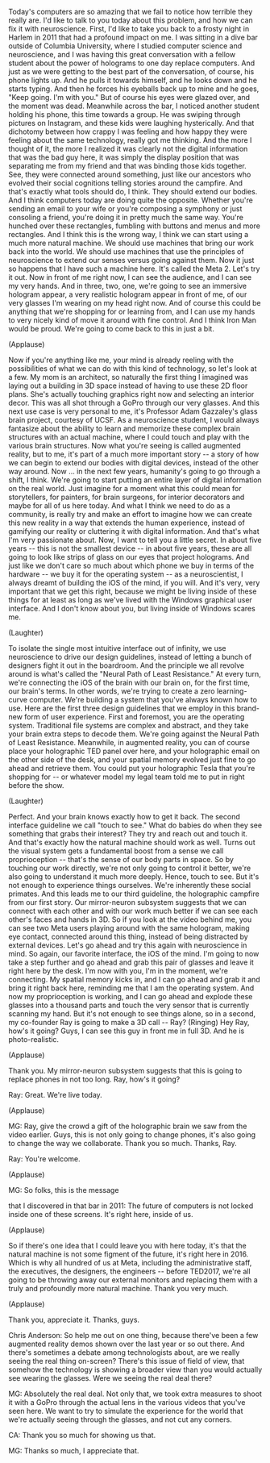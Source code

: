 
Today&#39;s computers are so amazing
that we fail to notice
how terrible they really are.
I&#39;d like to talk to you today
about this problem,
and how we can fix it with neuroscience.
First, I&#39;d like to take you back
to a frosty night in Harlem in 2011
that had a profound impact on me.
I was sitting in a dive bar
outside of Columbia University,
where I studied computer science
and neuroscience,
and I was having this great conversation
with a fellow student
about the power of holograms
to one day replace computers.
And just as we were getting
to the best part of the conversation,
of course, his phone lights up.
And he pulls it towards himself,
and he looks down and he starts typing.
And then he forces his eyeballs
back up to mine and he goes,
&quot;Keep going. I&#39;m with you.&quot;
But of course his eyes were glazed over,
and the moment was dead.
Meanwhile across the bar,
I noticed another student
holding his phone,
this time towards a group.
He was swiping through
pictures on Instagram,
and these kids were laughing hysterically.
And that dichotomy
between how crappy I was feeling
and how happy they were feeling
about the same technology,
really got me thinking.
And the more I thought of it,
the more I realized
it was clearly not the digital information
that was the bad guy here,
it was simply the display position
that was separating me from my friend
and that was binding those kids together.
See, they were connected around something,
just like our ancestors
who evolved their social cognitions
telling stories around the campfire.
And that&#39;s exactly what tools
should do, I think.
They should extend our bodies.
And I think computers today
are doing quite the opposite.
Whether you&#39;re sending
an email to your wife
or you&#39;re composing a symphony
or just consoling a friend,
you&#39;re doing it in pretty
much the same way.
You&#39;re hunched over these rectangles,
fumbling with buttons and menus
and more rectangles.
And I think this is the wrong way,
I think we can start using
a much more natural machine.
We should use machines that bring
our work back into the world.
We should use machines that use
the principles of neuroscience
to extend our senses
versus going against them.
Now it just so happens
that I have such a machine here.
It&#39;s called the Meta 2.
Let&#39;s try it out.
Now in front of me right now,
I can see the audience,
and I can see my very hands.
And in three, two, one,
we&#39;re going to see an immersive
hologram appear,
a very realistic hologram
appear in front of me,
of our very glasses I&#39;m wearing
on my head right now.
And of course this could be
anything that we&#39;re shopping for
or learning from,
and I can use my hands
to very nicely kind of move
it around with fine control.
And I think Iron Man would be proud.
We&#39;re going to come back
to this in just a bit.

(Applause)

Now if you&#39;re anything like me,
your mind is already reeling
with the possibilities of what we can do
with this kind of technology,
so let&#39;s look at a few.
My mom is an architect,
so naturally the first thing I imagined
was laying out a building in 3D space
instead of having to use
these 2D floor plans.
She&#39;s actually touching graphics right now
and selecting an interior decor.
This was all shot through a GoPro
through our very glasses.
And this next use case
is very personal to me,
it&#39;s Professor Adam Gazzaley&#39;s
glass brain project,
courtesy of UCSF.
As a neuroscience student,
I would always fantasize
about the ability to learn and memorize
these complex brain structures
with an actual machine,
where I could touch and play
with the various brain structures.
Now what you&#39;re seeing
is called augmented reality,
but to me, it&#39;s part
of a much more important story --
a story of how we can begin
to extend our bodies with digital devices,
instead of the other way around.
Now ...
in the next few years, humanity&#39;s
going to go through a shift, I think.
We&#39;re going to start putting
an entire layer of digital information
on the real world.
Just imagine for a moment
what this could mean for storytellers,
for painters,
for brain surgeons,
for interior decorators
and maybe for all of us here today.
And what I think we need
to do as a community,
is really try and make an effort
to imagine how we can
create this new reality
in a way that extends
the human experience,
instead of gamifying our reality
or cluttering it with digital information.
And that&#39;s what I&#39;m very passionate about.
Now, I want to tell you a little secret.
In about five years --
this is not the smallest device --
in about five years,
these are all going to look like
strips of glass on our eyes
that project holograms.
And just like we don&#39;t care so much
about which phone we buy
in terms of the hardware -- we buy it
for the operating system --
as a neuroscientist,
I always dreamt of building
the iOS of the mind, if you will.
And it&#39;s very, very important
that we get this right,
because we might be living
inside of these things
for at least as long as we&#39;ve lived
with the Windows graphical user interface.
And I don&#39;t know about you,
but living inside of Windows scares me.

(Laughter)

To isolate the single most intuitive
interface out of infinity,
we use neuroscience to drive
our design guidelines,
instead of letting a bunch of designers
fight it out in the boardroom.
And the principle we all revolve around
is what&#39;s called the &quot;Neural Path
of Least Resistance.&quot;
At every turn, we&#39;re connecting
the iOS of the brain with our brain
on, for the first time, our brain&#39;s terms.
In other words, we&#39;re trying to create
a zero learning-curve computer.
We&#39;re building a system
that you&#39;ve always known how to use.
Here are the first three
design guidelines that we employ
in this brand-new form of user experience.
First and foremost,
you are the operating system.
Traditional file systems
are complex and abstract,
and they take your brain
extra steps to decode them.
We&#39;re going against the Neural Path
of Least Resistance.
Meanwhile, in augmented reality,
you can of course place
your holographic TED panel over here,
and your holographic email
on the other side of the desk,
and your spatial memory evolved just fine
to go ahead and retrieve them.
You could put your holographic Tesla
that you&#39;re shopping for --
or whatever model my legal team
told me to put in right before the show.

(Laughter)

Perfect. And your brain knows
exactly how to get it back.
The second interface guideline
we call &quot;touch to see.&quot;
What do babies do when they see
something that grabs their interest?
They try and reach out and touch it.
And that&#39;s exactly how the natural
machine should work as well.
Turns out the visual system
gets a fundamental boost
from a sense we call proprioception --
that&#39;s the sense
of our body parts in space.
So by touching our work directly,
we&#39;re not only going to control it better,
we&#39;re also going to understand
it much more deeply.
Hence, touch to see.
But it&#39;s not enough
to experience things ourselves.
We&#39;re inherently these social primates.
And this leads me to our third guideline,
the holographic campfire
from our first story.
Our mirror-neuron subsystem suggests
that we can connect with each other
and with our work much better
if we can see each other&#39;s
faces and hands in 3D.
So if you look at the video behind me,
you can see two Meta users
playing around with the same hologram,
making eye contact,
connected around this thing,
instead of being distracted
by external devices.
Let&#39;s go ahead and try this again
with neuroscience in mind.
So again, our favorite interface,
the iOS of the mind.
I&#39;m going to now take a step further
and go ahead and grab this pair of glasses
and leave it right here by the desk.
I&#39;m now with you, I&#39;m in the moment,
we&#39;re connecting.
My spatial memory kicks in,
and I can go ahead and grab it
and bring it right back here, reminding me
that I am the operating system.
And now my proprioception is working,
and I can go ahead and explode
these glasses into a thousand parts
and touch the very sensor
that is currently scanning my hand.
But it&#39;s not enough to see things alone,
so in a second, my co-founder Ray
is going to make a 3D call --
Ray?
(Ringing)
Hey Ray, how&#39;s it going?
Guys, I can see this guy
in front me in full 3D.
And he is photo-realistic.

(Applause)

Thank you.
My mirror-neuron subsystem suggests
that this is going to replace phones
in not too long.
Ray, how&#39;s it going?

Ray: Great. We&#39;re live today.

(Applause)


MG: Ray, give the crowd a gift
of the holographic brain
we saw from the video earlier.
Guys, this is not only
going to change phones,
it&#39;s also going to change
the way we collaborate.
Thank you so much.
Thanks, Ray.

Ray: You&#39;re welcome.

(Applause)


MG: So folks, this is the message

that I discovered in that bar in 2011:
The future of computers is not
locked inside one of these screens.
It&#39;s right here, inside of us.

(Applause)

So if there&#39;s one idea that I could
leave you with here today,
it&#39;s that the natural machine
is not some figment of the future,
it&#39;s right here in 2016.
Which is why all hundred of us at Meta,
including the administrative staff,
the executives,
the designers, the engineers --
before TED2017,
we&#39;re all going to be throwing
away our external monitors
and replacing them with a truly
and profoundly more natural machine.
Thank you very much.

(Applause)

Thank you, appreciate it.
Thanks, guys.

Chris Anderson: So help
me out on one thing,
because there&#39;ve been a few
augmented reality demos
shown over the last year or so out there.
And there&#39;s sometimes
a debate among technologists
about, are we really seeing
the real thing on-screen?
There&#39;s this issue of field of view,
that somehow the technology
is showing a broader view
than you would actually see
wearing the glasses.
Were we seeing the real deal there?

MG: Absolutely the real deal.
Not only that,
we took extra measures to shoot it
with a GoPro through the actual lens
in the various videos
that you&#39;ve seen here.
We want to try to simulate
the experience for the world
that we&#39;re actually seeing
through the glasses,
and not cut any corners.

CA: Thank you so much for showing us that.

MG: Thanks so much, I appreciate that.

